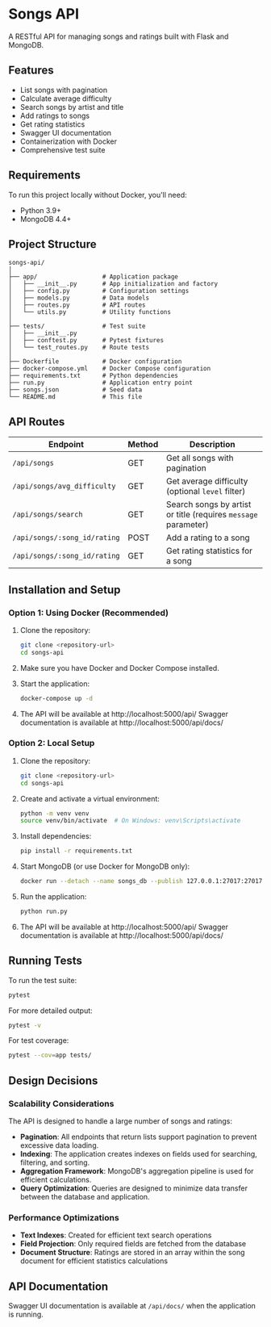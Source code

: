 # Songs API

A RESTful API for managing songs and ratings built with Flask and MongoDB.

## Features

- List songs with pagination
- Calculate average difficulty
- Search songs by artist and title
- Add ratings to songs
- Get rating statistics
- Swagger UI documentation
- Containerization with Docker
- Comprehensive test suite

## Requirements

To run this project locally without Docker, you'll need:

- Python 3.9+
- MongoDB 4.4+

## Project Structure

```
songs-api/
│
├── app/                  # Application package
│   ├── __init__.py       # App initialization and factory
│   ├── config.py         # Configuration settings
│   ├── models.py         # Data models
│   ├── routes.py         # API routes
│   └── utils.py          # Utility functions
│
├── tests/                # Test suite
│   ├── __init__.py
│   ├── conftest.py       # Pytest fixtures
│   └── test_routes.py    # Route tests
│
├── Dockerfile            # Docker configuration
├── docker-compose.yml    # Docker Compose configuration
├── requirements.txt      # Python dependencies
├── run.py                # Application entry point
├── songs.json            # Seed data
└── README.md             # This file
```

## API Routes

| Endpoint | Method | Description |
|----------|--------|-------------|
| `/api/songs` | GET | Get all songs with pagination |
| `/api/songs/avg_difficulty` | GET | Get average difficulty (optional `level` filter) |
| `/api/songs/search` | GET | Search songs by artist or title (requires `message` parameter) |
| `/api/songs/:song_id/rating` | POST | Add a rating to a song |
| `/api/songs/:song_id/rating` | GET | Get rating statistics for a song |

## Installation and Setup

### Option 1: Using Docker (Recommended)

1. Clone the repository:
   ```bash
   git clone <repository-url>
   cd songs-api
   ```

2. Make sure you have Docker and Docker Compose installed.

3. Start the application:
   ```bash
   docker-compose up -d
   ```

4. The API will be available at http://localhost:5000/api/
   Swagger documentation is available at http://localhost:5000/api/docs/

### Option 2: Local Setup

1. Clone the repository:
   ```bash
   git clone <repository-url>
   cd songs-api
   ```

2. Create and activate a virtual environment:
   ```bash
   python -m venv venv
   source venv/bin/activate  # On Windows: venv\Scripts\activate
   ```

3. Install dependencies:
   ```bash
   pip install -r requirements.txt
   ```

4. Start MongoDB (or use Docker for MongoDB only):
   ```bash
   docker run --detach --name songs_db --publish 127.0.0.1:27017:27017 mongo:4.4
   ```

5. Run the application:
   ```bash
   python run.py
   ```

6. The API will be available at http://localhost:5000/api/
   Swagger documentation is available at http://localhost:5000/api/docs/

## Running Tests

To run the test suite:

```bash
pytest
```

For more detailed output:

```bash
pytest -v
```

For test coverage:

```bash
pytest --cov=app tests/
```

## Design Decisions

### Scalability Considerations

The API is designed to handle a large number of songs and ratings:

- **Pagination**: All endpoints that return lists support pagination to prevent excessive data loading.
- **Indexing**: The application creates indexes on fields used for searching, filtering, and sorting.
- **Aggregation Framework**: MongoDB's aggregation pipeline is used for efficient calculations.
- **Query Optimization**: Queries are designed to minimize data transfer between the database and application.

### Performance Optimizations

- **Text Indexes**: Created for efficient text search operations
- **Field Projection**: Only required fields are fetched from the database
- **Document Structure**: Ratings are stored in an array within the song document for efficient statistics calculations

## API Documentation

Swagger UI documentation is available at `/api/docs/` when the application is running.
